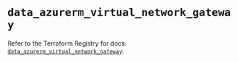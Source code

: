 # `data_azurerm_virtual_network_gateway`

Refer to the Terraform Registry for docs: [`data_azurerm_virtual_network_gateway`](https://registry.terraform.io/providers/hashicorp/azurerm/4.30.0/docs/data-sources/virtual_network_gateway).
